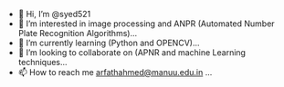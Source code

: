 - 👋 Hi, I’m @syed521
- 👀 I’m interested in image processing and ANPR (Automated Number Plate Recognition Algorithms)...
- 🌱 I’m currently learning (Python and OPENCV)...
- 💞️ I’m looking to collaborate on (APNR and machine Learning techniques...
- 📫 How to reach me arfathahmed@manuu.edu.in ...

<!---
syed521/syed521 is a ✨ special ✨ repository because its `README.md` (this file) appears on your GitHub profile.
You can click the Preview link to take a look at your changes.
--->
